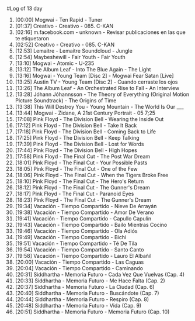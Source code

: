 #Log of 13 day

1. [00:00] Mogwai - Ten Rapid - Tuner
1. [01:37] Creativo - Creativo - 085. C-KAN
1. [02:16] m.facebook.com - unknown - Revisar publicaciones en las que te etiquetaron
1. [02:52] Creativo - Creativo - 085. C-KAN
1. [12:53] Lemaitre - Lemaitre Soundcloud - Jungle
1. [12:54] Maybeshewill - Fair Youth - Fair Youth
1. [13:10] Mogwai - Atomic - U-235
1. [13:12] The Album Leaf - Into The Blue Again - The Light
1. [13:16] Mogwai - Young Team [Disc 2] - Mogwai Fear Satan [Live]
1. [13:25] Austin TV - Young Team [Disc 2] - Cuando cerraste los ojos
1. [13:26] The Album Leaf - An Orchestrated Rise to Fall - An Interview
1. [13:28] Jóhann Jóhannsson - The Theory of Everything (Original Motion Picture Soundtrack) - The Origins of Time
1. [13:38] This Will Destroy You - Young Mountain - The World Is Our ___
1. [13:44] Mogwai - Zidane, A 21st Century Portrait - 05 7;25
1. [17:08] Pink Floyd - The Division Bell - Wearing the Inside Out
1. [17:12] Pink Floyd - The Division Bell - Take It Back
1. [17:18] Pink Floyd - The Division Bell - Coming Back to Life
1. [17:25] Pink Floyd - The Division Bell - Keep Talking
1. [17:39] Pink Floyd - The Division Bell - Lost for Words
1. [17:44] Pink Floyd - The Division Bell - High Hopes
1. [17:58] Pink Floyd - The Final Cut - The Post War Dream
1. [18:01] Pink Floyd - The Final Cut - Your Possible Pasts
1. [18:05] Pink Floyd - The Final Cut - One of the Few
1. [18:06] Pink Floyd - The Final Cut - When the Tigers Broke Free
1. [18:10] Pink Floyd - The Final Cut - The Hero's Return
1. [18:12] Pink Floyd - The Final Cut - The Gunner's Dream
1. [18:17] Pink Floyd - The Final Cut - Paranoid Eyes
1. [18:23] Pink Floyd - The Final Cut - The Gunner's Dream
1. [19:34] Vacación - Tiempo Compartido - Nieve De Arrayán
1. [19:38] Vacación - Tiempo Compartido - Amor De Verano
1. [19:41] Vacación - Tiempo Compartido - Capullo Capulín
1. [19:43] Vacación - Tiempo Compartido - Bailo Mientras Cocino
1. [19:46] Vacación - Tiempo Compartido - Ola Adiós
1. [19:49] Vacación - Tiempo Compartido - Bichi
1. [19:51] Vacación - Tiempo Compartido - Té De Tila
1. [19:54] Vacación - Tiempo Compartido - Santo Canto
1. [19:58] Vacación - Tiempo Compartido - Lauro El Albañil
1. [20:00] Vacación - Tiempo Compartido - Las Caguas
1. [20:04] Vacación - Tiempo Compartido - Caminando
1. [20:31] Siddhartha - Memoria Futuro - Cada Vez Que Vuelvas (Cap. 4)
1. [20:33] Siddhartha - Memoria Futuro - Me Hace Falta (Cap. 2)
1. [20:37] Siddhartha - Memoria Futuro - La Ciudad (Cap. 6)
1. [20:40] Siddhartha - Memoria Futuro - Buscándote (Cap. 7)
1. [20:44] Siddhartha - Memoria Futuro - Respiro (Cap. 8)
1. [20:48] Siddhartha - Memoria Futuro - Vida (Cap. 9)
1. [20:51] Siddhartha - Memoria Futuro - Memoria Futuro (Cap. 10)
